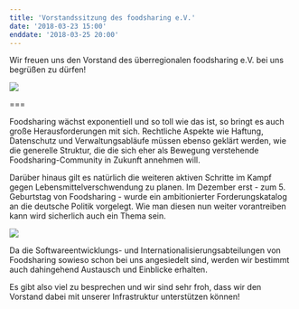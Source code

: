 ```yaml
---
title: 'Vorstandssitzung des foodsharing e.V.'
date: '2018-03-23 15:00'
enddate: '2018-03-25 20:00'
---
```


Wir freuen uns den Vorstand des überregionalen foodsharing e.V. bei uns begrüßen zu dürfen!

![](/pics/fsdeboard.jpg)

===

Foodsharing wächst exponentiell und so toll wie das ist, so bringt es auch große Herausforderungen mit sich. Rechtliche Aspekte wie Haftung, Datenschutz und Verwaltungsabläufe müssen ebenso geklärt werden, wie die generelle Struktur, die die sich eher als Bewegung verstehende Foodsharing-Community in Zukunft annehmen will.

Darüber hinaus gilt es natürlich die weiteren aktiven Schritte im Kampf gegen Lebensmittelverschwendung zu planen. Im Dezember erst - zum 5. Geburtstag von Foodsharing - wurde ein ambitionierter Forderungskatalog an die deutsche Politik vorgelegt. Wie man diesen nun weiter vorantreiben kann wird sicherlich auch ein Thema sein.

![](/pics/fsde5years.jpg)

Da die Softwareentwicklungs- und Internationalisierungsabteilungen von Foodsharing sowieso schon bei uns angesiedelt sind, werden wir bestimmt auch dahingehend Austausch und Einblicke erhalten.

Es gibt also viel zu besprechen und wir sind sehr froh, dass wir den Vorstand dabei mit unserer Infrastruktur unterstützen können!
